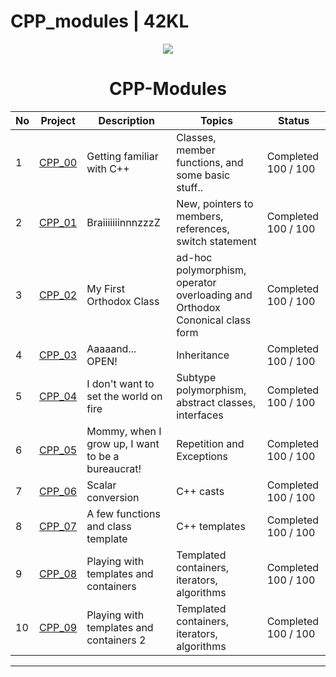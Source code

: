 # CPP_modules | 42KL

<p align="center">
  <img src=https://user-images.githubusercontent.com/25181517/192106073-90fffafe-3562-4ff9-a37e-c77a2da0ff58.png/>
</p>

<h1 align="center">
	CPP-Modules
</h1>

|  No | Project | Description | Topics | Status |
|-----|---------|-------------|--------|--------|
|  1  | [CPP_00](https://github.com/mseong123/CPP_modules/tree/main/cpp_00) | Getting familiar with C++       | Classes, member functions, and some basic stuff.. | Completed 100 / 100 |
|  2  | [CPP_01](https://github.com/achrafelkhnissi/CPP_Modules/tree/master/Module_01) | BraiiiiiiinnnzzzZ | New, pointers to members, references, switch statement	 | Completed 100 / 100  |
|  3  | [CPP_02](https://github.com/achrafelkhnissi/CPP_Modules/tree/master/Module_02) | My First Orthodox Class      | ad-hoc polymorphism, operator overloading and Orthodox Cononical class form | Completed 100 / 100 |
|  4  | [CPP_03](https://github.com/achrafelkhnissi/CPP_Modules/tree/master/Module_03) | Aaaaand... OPEN!      | Inheritance | Completed 100 / 100 |
|  5  | [CPP_04](https://github.com/achrafelkhnissi/CPP_Modules/tree/master/Module_04) | I don't want to set the world on fire       | Subtype polymorphism, abstract classes, interfaces | Completed 100 / 100 |
|  6  | [CPP_05](https://github.com/achrafelkhnissi/CPP_Modules/tree/master/Module_05) | Mommy, when I grow up, I want to be a bureaucrat!       | Repetition and Exceptions | Completed 100 / 100   |
|  7  | [CPP_06](https://github.com/achrafelkhnissi/CPP_Modules/tree/master/Module_06) | Scalar conversion       | C++ casts  | Completed 100 / 100 |
|  8  | [CPP_07](https://github.com/achrafelkhnissi/CPP_Modules/tree/master/Module_07) | A few functions and class template       | C++ templates   | Completed 100 / 100  |
|  9  | [CPP_08](https://github.com/achrafelkhnissi/CPP_Modules/tree/master/Module_08) | Playing with templates and containers      | Templated containers, iterators, algorithms    | Completed 100 / 100 |
|  10  | [CPP_09](https://github.com/achrafelkhnissi/CPP_Modules/tree/master/Module_09) | Playing with templates and containers  2     | Templated containers, iterators, algorithms    | Completed 100 / 100 |

---
